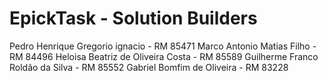 # EpickTask - Solution Builders

Pedro Henrique Gregorio ignacio - RM 85471
Marco Antonio Matias Filho - RM 84496
Heloisa Beatriz de Oliveira Costa - RM 85589
Guilherme Franco Roldão da Silva - RM 85552
Gabriel Bomfim de Oliveira - RM 83228
